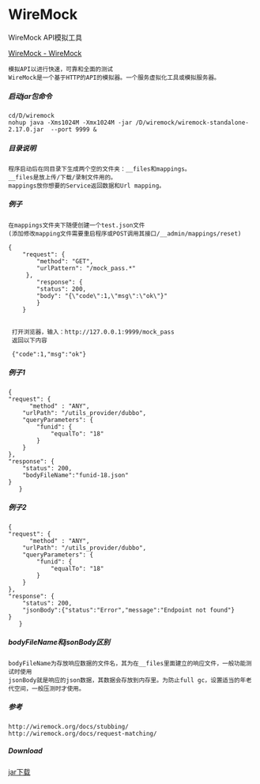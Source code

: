 # WireMock
WireMock API模拟工具

[WireMock - WireMock](http://wiremock.org/)


    模拟API以进行快速，可靠和全面的测试
    WireMock是一个基于HTTP的API的模拟器。一个服务虚拟化工具或模拟服务器。

##### 启动jar包命令
 
    cd/D/wiremock 
    nohup java -Xms1024M -Xmx1024M -jar /D/wiremock/wiremock-standalone-2.17.0.jar  --port 9999 &

##### 目录说明

    程序启动后在同目录下生成两个空的文件夹：__files和mappings。
    __files是放上传/下载/录制文件用的。
    mappings放你想要的Service返回数据和Url mapping。

##### 例子
    在mappings文件夹下随便创建一个test.json文件
    (添加修改mapping文件需要重启程序或POST调用其接口/__admin/mappings/reset)
	
	{
    	"request": {
    	    "method": "GET",
    	    "urlPattern": "/mock_pass.*"
   		 },
    		"response": {
    	    "status": 200,
    	    "body": "{\"code\":1,\"msg\":\"ok\"}"
    		}
		}
	
	
	 打开浏览器，输入：http://127.0.0.1:9999/mock_pass
	 返回以下内容
	
	 {"code":1,"msg":"ok"}

##### 例子1
    {
    "request": {
	      "method" : "ANY",		
        "urlPath": "/utils_provider/dubbo",
        "queryParameters": {
            "funid": {
                "equalTo": "18"
            }
        }
    },    
    "response": {
        "status": 200,
        "bodyFileName":"funid-18.json"
    }
       }

##### 例子2
    {
    "request": {
	      "method" : "ANY",		
        "urlPath": "/utils_provider/dubbo",
        "queryParameters": {
            "funid": {
                "equalTo": "18"
            }
        }
    },    
    "response": {
        "status": 200,
        "jsonBody":{"status":"Error","message":"Endpoint not found"}
    }
       }

##### bodyFileName和jsonBody区别

    bodyFileName为存放响应数据的文件名，其为在__files里面建立的响应文件，一般功能测试时使用
    jsonBody就是响应的json数据，其数据会存放到内存里。为防止full gc，设置适当的年老代空间，一般压测时才使用。

##### 参考

    http://wiremock.org/docs/stubbing/
    http://wiremock.org/docs/request-matching/

##### Download

[jar下载](https://github.com/13570524658/WireMock/raw/master/wiremock-standalone-2.17.0.jar)
